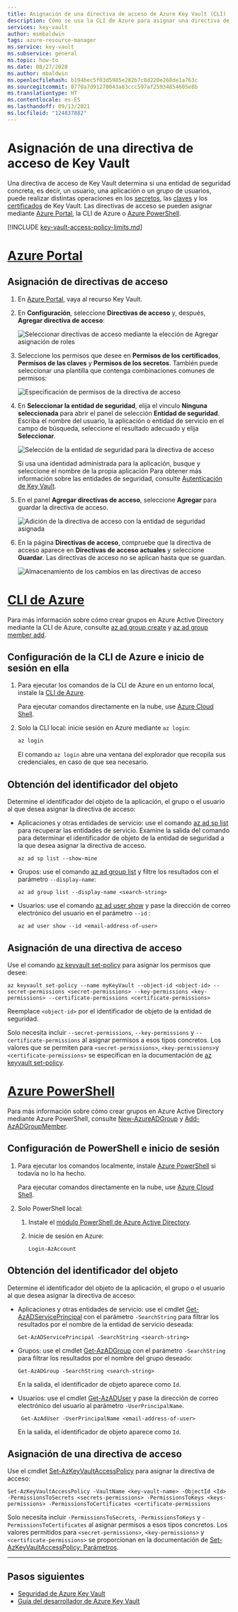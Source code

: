 ```yaml
---
title: Asignación de una directiva de acceso de Azure Key Vault (CLI)
description: Cómo se usa la CLI de Azure para asignar una directiva de acceso de Key Vault a una identidad de aplicación o una entidad de seguridad.
services: key-vault
author: msmbaldwin
tags: azure-resource-manager
ms.service: key-vault
ms.subservice: general
ms.topic: how-to
ms.date: 08/27/2020
ms.author: mbaldwin
ms.openlocfilehash: b194bec5f03d5985e282b7c8d220e268de1a763c
ms.sourcegitcommit: 0770a7d91278043a83ccc597af25934854605e8b
ms.translationtype: HT
ms.contentlocale: es-ES
ms.lasthandoff: 09/13/2021
ms.locfileid: "124837882"
---
```

# <a name="assign-a-key-vault-access-policy"></a>Asignación de una directiva de acceso de Key Vault

Una directiva de acceso de Key Vault determina si una entidad de seguridad concreta, es decir, un usuario, una aplicación o un grupo de usuarios, puede realizar distintas operaciones en los [secretos](../secrets/index.yml), las [claves](../keys/index.yml) y los [certificados](../certificates/index.yml) de Key Vault. Las directivas de acceso se pueden asignar mediante [Azure Portal](assign-access-policy-portal.md), la CLI de Azure o [Azure PowerShell](assign-access-policy-powershell.md).

[!INCLUDE [key-vault-access-policy-limits.md](../../../includes/key-vault-access-policy-limits.md)]

# <a name="azure-portal"></a>[Azure Portal](#tab/azure-portal)

## <a name="assign-an-access-policy"></a>Asignación de directivas de acceso

1.  En [Azure Portal](https://portal.azure.com), vaya al recurso Key Vault. 

1.  En **Configuración**, seleccione **Directivas de acceso** y, después, **Agregar directiva de acceso**:

    ![Seleccionar directivas de acceso mediante la elección de Agregar asignación de roles](../media/authentication/assign-policy-portal-01.png)

1.  Seleccione los permisos que desee en **Permisos de los certificados**, **Permisos de las claves** y **Permisos de los secretos**. También puede seleccionar una plantilla que contenga combinaciones comunes de permisos:

    ![Especificación de permisos de la directiva de acceso](../media/authentication/assign-policy-portal-02.png)

1. En **Seleccionar la entidad de seguridad**, elija el vínculo **Ninguna seleccionada** para abrir el panel de selección **Entidad de seguridad**. Escriba el nombre del usuario, la aplicación o entidad de servicio en el campo de búsqueda, seleccione el resultado adecuado y elija **Seleccionar**.

    ![Selección de la entidad de seguridad para la directiva de acceso](../media/authentication/assign-policy-portal-03.png)

    Si usa una identidad administrada para la aplicación, busque y seleccione el nombre de la propia aplicación Para obtener más información sobre las entidades de seguridad, consulte [Autenticación de Key Vault](authentication.md).
 
1.  En el panel **Agregar directivas de acceso**, seleccione **Agregar** para guardar la directiva de acceso.

    ![Adición de la directiva de acceso con la entidad de seguridad asignada](../media/authentication/assign-policy-portal-04.png)

1. En la página **Directivas de acceso**, compruebe que la directiva de acceso aparece en **Directivas de acceso actuales** y seleccione **Guardar**. Las directivas de acceso no se aplican hasta que se guardan.

    ![Almacenamiento de los cambios en las directivas de acceso](../media/authentication/assign-policy-portal-05.png)

# <a name="azure-cli"></a>[CLI de Azure](#tab/azure-cli)

Para más información sobre cómo crear grupos en Azure Active Directory mediante la CLI de Azure, consulte [az ad group create](/cli/azure/ad/group#az_ad_group_create) y [az ad group member add](/cli/azure/ad/group/member#az_ad_group_member_add).

## <a name="configure-the-azure-cli-and-sign-in"></a>Configuración de la CLI de Azure e inicio de sesión en ella

1. Para ejecutar los comandos de la CLI de Azure en un entorno local, instale la [CLI de Azure](/cli/azure/install-azure-cli).
 
    Para ejecutar comandos directamente en la nube, use [Azure Cloud Shell](../../cloud-shell/overview.md).

1. Solo la CLI local: inicie sesión en Azure mediante `az login`:

    ```bash
    az login
    ```

    El comando `az login` abre una ventana del explorador que recopila sus credenciales, en caso de que sea necesario.

## <a name="acquire-the-object-id"></a>Obtención del identificador del objeto

Determine el identificador del objeto de la aplicación, el grupo o el usuario al que desea asignar la directiva de acceso:

- Aplicaciones y otras entidades de servicio: use el comando [az ad sp list](/cli/azure/ad/sp#az_ad_sp_list) para recuperar las entidades de servicio. Examine la salida del comando para determinar el identificador de objeto de la entidad de seguridad a la que desea asignar la directiva de acceso.

    ```azurecli-interactive
    az ad sp list --show-mine
    ```

- Grupos: use el comando [az ad group list](/cli/azure/ad/group#az_ad_group_list) y filtre los resultados con el parámetro `--display-name`:

     ```azurecli-interactive
    az ad group list --display-name <search-string>
    ```

- Usuarios: use el comando [az ad user show](/cli/azure/ad/user#az_ad_user_show) y pase la dirección de correo electrónico del usuario en el parámetro `--id` :

    ```azurecli-interactive
    az ad user show --id <email-address-of-user>
    ```

## <a name="assign-the-access-policy"></a>Asignación de una directiva de acceso
    
Use el comando [az keyvault set-policy](/cli/azure/keyvault#az_keyvault_set_policy) para asignar los permisos que desee:

```azurecli-interactive
az keyvault set-policy --name myKeyVault --object-id <object-id> --secret-permissions <secret-permissions> --key-permissions <key-permissions> --certificate-permissions <certificate-permissions>
```

Reemplace `<object-id>` por el identificador de objeto de la entidad de seguridad.

Solo necesita incluir `--secret-permissions`, `--key-permissions` y `--certificate-permissions` al asignar permisos a esos tipos concretos. Los valores que se permiten para `<secret-permissions>`, `<key-permissions>`y `<certificate-permissions>` se especifican en la documentación de [az keyvault set-policy](/cli/azure/keyvault#az_keyvault_set_policy).

# <a name="azure-powershell"></a>[Azure PowerShell](#tab/azure-powershell)

Para más información sobre cómo crear grupos en Azure Active Directory mediante Azure PowerShell, consulte [New-AzureADGroup](/powershell/module/azuread/new-azureadgroup) y [Add-AzADGroupMember](/powershell/module/az.resources/add-azadgroupmember).

## <a name="configure-powershell-and-sign-in"></a>Configuración de PowerShell e inicio de sesión

1. Para ejecutar los comandos localmente, instale [Azure PowerShell](/powershell/azure/) si todavía no lo ha hecho.

    Para ejecutar comandos directamente en la nube, use [Azure Cloud Shell](../../cloud-shell/overview.md).

1. Solo PowerShell local:

    1. Instale el [módulo PowerShell de Azure Active Directory](https://www.powershellgallery.com/packages/AzureAD).

    1. Inicie de sesión en Azure:

        ```azurepowershell-interactive
        Login-AzAccount
        ```
    
## <a name="acquire-the-object-id"></a>Obtención del identificador del objeto

Determine el identificador del objeto de la aplicación, el grupo o el usuario al que desea asignar la directiva de acceso:

- Aplicaciones y otras entidades de servicio: use el cmdlet [Get-AzADServicePrincipal](/powershell/module/az.resources/get-azadserviceprincipal) con el parámetro `-SearchString` para filtrar los resultados por el nombre de la entidad de servicio deseada:

    ```azurepowershell-interactive
    Get-AzADServicePrincipal -SearchString <search-string>
    ```

- Grupos: use el cmdlet [Get-AzADGroup](/powershell/module/az.resources/get-azadgroup) con el parámetro `-SearchString` para filtrar los resultados por el nombre del grupo deseado:

    ```azurepowershell-interactive
    Get-AzADGroup -SearchString <search-string>
    ```
    
    En la salida, el identificador de objeto aparece como `Id`.

- Usuarios: use el cmdlet [Get-AzADUser](/powershell/module/az.resources/get-azaduser) y pase la dirección de correo electrónico del usuario al parámetro `-UserPrincipalName`.

    ```azurepowershell-interactive
     Get-AzAdUser -UserPrincipalName <email-address-of-user>
    ```

    En la salida, el identificador de objeto aparece como `Id`.

## <a name="assign-the-access-policy"></a>Asignación de una directiva de acceso

Use el cmdlet [Set-AzKeyVaultAccessPolicy](/powershell/module/az.keyvault/set-azkeyvaultaccesspolicy) para asignar la directiva de acceso:

```azurepowershell-interactive
Set-AzKeyVaultAccessPolicy -VaultName <key-vault-name> -ObjectId <Id> -PermissionsToSecrets <secrets-permissions> -PermissionsToKeys <keys-permissions> -PermissionsToCertificates <certificate-permissions    
```

Solo necesita incluir `-PermissionsToSecrets`, `-PermissionsToKeys` y `-PermissionsToCertificates` al asignar permisos a esos tipos concretos. Los valores permitidos para `<secret-permissions>`, `<key-permissions>` y `<certificate-permissions>` se proporcionan en la documentación de [Set-AzKeyVaultAccessPolicy: Parámetros](/powershell/module/az.keyvault/set-azkeyvaultaccesspolicy#parameters).

---

## <a name="next-steps"></a>Pasos siguientes

- [Seguridad de Azure Key Vault](security-features.md)
- [Guía del desarrollador de Azure Key Vault](developers-guide.md)
